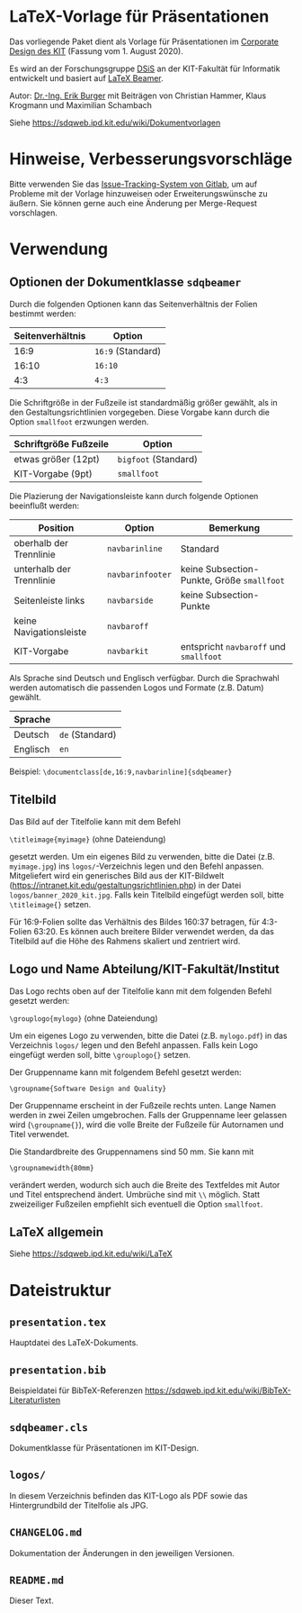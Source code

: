 LaTeX-Vorlage für Präsentationen
================================

Das vorliegende Paket dient als Vorlage für Präsentationen im [Corporate Design des KIT](https://intranet.kit.edu/gestaltungsrichtlinien.php) (Fassung vom 1. August 2020).

Es wird an der Forschungsgruppe [DSiS](https://dsis.kastel.kit.edu) an der KIT-Fakultät für Informatik entwickelt und basiert auf [LaTeX Beamer](https://ctan.org/pkg/beamer).

Autor: [Dr.-Ing. Erik Burger](https://dsis.kastel.kit.edu/staff_erik_burger.php)
mit Beiträgen von Christian Hammer, Klaus Krogmann und Maximilian Schambach

Siehe https://sdqweb.ipd.kit.edu/wiki/Dokumentvorlagen

Hinweise, Verbesserungsvorschläge
=================================

Bitte verwenden Sie das [Issue-Tracking-System von Gitlab](https://git.scc.kit.edu/i43/dokumentvorlagen/praesentationen/beamer/-/issues), um auf Probleme mit der Vorlage hinzuweisen oder Erweiterungswünsche zu äußern. Sie können gerne auch eine Änderung per Merge-Request vorschlagen.

Verwendung
==========

Optionen der Dokumentklasse `sdqbeamer`
-----------------------------------------
Durch die folgenden Optionen kann das Seitenverhältnis der Folien bestimmt werden:

| Seitenverhältnis | Option              |
| ---------------- | ------------------- |
| 16:9             | `16:9`  (Standard)  |
| 16:10            | `16:10`             |
| 4:3              | `4:3`               |

Die Schriftgröße in der Fußzeile ist standardmäßig größer gewählt, als in den Gestaltungsrichtlinien vorgegeben. Diese Vorgabe kann durch die Option `smallfoot` erzwungen werden.

| Schriftgröße Fußzeile | Option               |
| ----------------------| -------------------- |
| etwas größer (12pt)   | `bigfoot` (Standard) |
| KIT-Vorgabe (9pt)     | `smallfoot`          |

Die Plazierung der Navigationsleiste kann durch folgende Optionen beeinflußt werden:

| Position                 | Option           | Bemerkung                                  |
| ------------------------ | ---------------- | ------------------------------------------ |
| oberhalb der Trennlinie  | `navbarinline`   | Standard                                   |
| unterhalb der Trennlinie | `navbarinfooter` | keine Subsection-Punkte, Größe `smallfoot` |
| Seitenleiste links       | `navbarside`     | keine Subsection-Punkte                    |
| keine Navigationsleiste  | `navbaroff`      |                                            |
| KIT-Vorgabe              | `navbarkit`      | entspricht `navbaroff` und `smallfoot`     |

Als Sprache sind Deutsch und Englisch verfügbar. Durch die Sprachwahl werden automatisch die passenden Logos und Formate (z.B. Datum) gewählt.

| Sprache  |                 |
| -------- |---------------- |
| Deutsch  | `de` (Standard) |
| Englisch | `en`            |

Beispiel: `\documentclass[de,16:9,navbarinline]{sdqbeamer}`

Titelbild
---------

Das Bild auf der Titelfolie kann mit dem Befehl 

`\titleimage{myimage}` (ohne Dateiendung)

gesetzt werden. Um ein eigenes Bild zu verwenden, bitte die Datei (z.B. `myimage.jpg`) ins `logos/`-Verzeichnis legen und den Befehl anpassen. Mitgeliefert wird ein generisches Bild aus der KIT-Bildwelt (https://intranet.kit.edu/gestaltungsrichtlinien.php) in der Datei `logos/banner_2020_kit.jpg`. Falls kein Titelbild eingefügt werden soll, bitte `\titleimage{}` setzen.

Für 16:9-Folien sollte das Verhältnis des Bildes 160:37 betragen, für 4:3-Folien 63:20. Es können auch breitere Bilder verwendet werden, da das Titelbild auf die Höhe des Rahmens skaliert und zentriert wird.

Logo und Name Abteilung/KIT-Fakultät/Institut
---------------------------------------------

Das Logo rechts oben auf der Titelfolie kann mit dem folgenden Befehl gesetzt werden:

`\grouplogo{mylogo}` (ohne Dateiendung)

Um ein eigenes Logo zu verwenden, bitte die Datei (z.B. `mylogo.pdf`) in das Verzeichnis `logos/` legen und den Befehl anpassen. Falls kein Logo eingefügt werden soll, bitte `\grouplogo{}` setzen.

Der Gruppenname kann mit folgendem Befehl gesetzt werden:

`\groupname{Software Design and Quality}`

Der Gruppenname erscheint in der Fußzeile rechts unten. Lange Namen werden in zwei Zeilen umgebrochen. Falls der Gruppenname leer gelassen wird (`\groupname{}`), wird die volle Breite der Fußzeile für Autornamen und Titel verwendet. 

Die Standardbreite des Gruppennamens sind 50 mm. Sie kann mit 

`\groupnamewidth{80mm}`

verändert werden, wodurch sich auch die Breite des Textfeldes mit Autor und Titel entsprechend ändert. Umbrüche sind mit `\\` möglich. Statt zweizeiliger Fußzeilen empfiehlt sich eventuell die Option `smallfoot`.

LaTeX allgemein
---------------
Siehe https://sdqweb.ipd.kit.edu/wiki/LaTeX

Dateistruktur
============
`presentation.tex`
------------------
Hauptdatei des LaTeX-Dokuments.

`presentation.bib`
-------------
Beispieldatei für BibTeX-Referenzen
https://sdqweb.ipd.kit.edu/wiki/BibTeX-Literaturlisten

`sdqbeamer.cls`
-----------------
Dokumentklasse für Präsentationen im KIT-Design.

`logos/`
--------
In diesem Verzeichnis befinden das KIT-Logo als PDF sowie das Hintergrundbild der Titelfolie als JPG.

`CHANGELOG.md`
--------------
Dokumentation der Änderungen in den jeweiligen Versionen.

`README.md`
-----------
Dieser Text.
